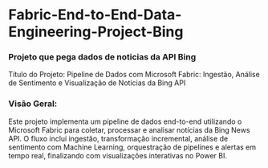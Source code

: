 # Fabric-End-to-End-Data-Engineering-Project-Bing
### Projeto que pega dados de noticias da API Bing
Título do Projeto: Pipeline de Dados com Microsoft Fabric: Ingestão, Análise de Sentimento e Visualização de Notícias da Bing API

### Visão Geral:
Este projeto implementa um pipeline de dados end-to-end utilizando o Microsoft Fabric para coletar, processar e analisar notícias da Bing News API. O fluxo inclui ingestão, transformação incremental, análise de sentimento com Machine Learning, orquestração de pipelines e alertas em tempo real, finalizando com visualizações interativas no Power BI.
